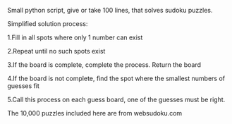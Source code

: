 Small python script, give or take 100 lines, that solves sudoku puzzles.

Simplified solution process:

1.Fill in all spots where only 1 number can exist

2.Repeat until no such spots exist

3.If the board is complete, complete the process. Return the board

4.If the board is not complete, find the spot where the smallest numbers of guesses fit

5.Call this process on each guess board, one of the guesses must be right.


The 10,000 puzzles included here are from websudoku.com
